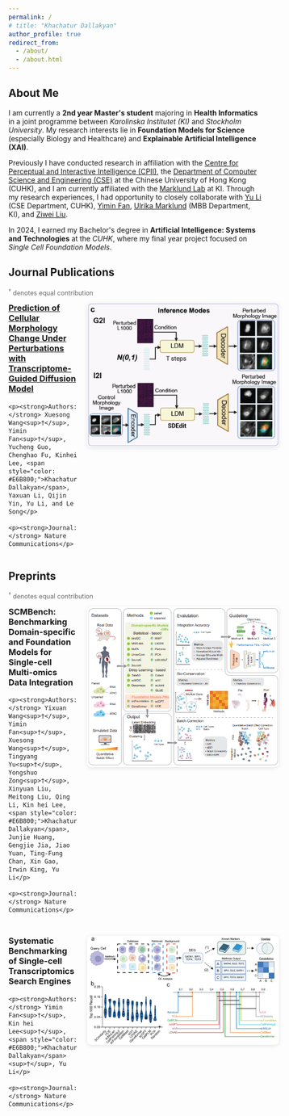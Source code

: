 ```yaml
---
permalink: /
# title: "Khachatur Dallakyan"
author_profile: true
redirect_from: 
  - /about/
  - /about.html
---
```


## About Me

I am currently a **2nd year Master's student** majoring in **Health Informatics** in a joint programme between *Karolinska Institutet (KI)* and *Stockholm University*. My research interests lie in **Foundation Models for Science** (especially Biology and Healthcare) and **Explainable Artificial Intelligence (XAI)**.

Previously I have conducted research in affiliation with the [Centre for Perceptual and Interactive Intelligence (CPII)](https://cpii.hk/), the [Department of Computer Science and Engineering (CSE)](https://www.cse.cuhk.edu.hk/) at the Chinese University of Hong Kong (CUHK), and I am currently affiliated with the [Marklund Lab](https://www.marklundlab.org/) at KI.
Through my research experiences, I had opportunity to closely collaborate with [Yu Li](https://liyu95.com/) (CSE Department, CUHK), [Yimin Fan](https://fanyimin-cuhk.github.io/), [Ulrika Marklund](https://ki.se/personer/ulrika-marklund) (MBB Department, KI), and [Ziwei Liu](https://ki.se/en/people/ziwei-liu). 

In 2024, I earned my Bachelor's degree in **Artificial Intelligence: Systems and Technologies** at the *CUHK*, where my final year project focused on *Single Cell Foundation Models*.


## Journal Publications

<div style="margin-bottom: 1em; font-size: 0.9em; color: #666;">
<sup>†</sup> denotes equal contribution <br>
</div>

<div class="publication-container">
  <div class="publication-text">
    <h3><a href="https://www.nature.com/articles/s41467-025-63478-z" target="_blank">Prediction of Cellular Morphology Change Under Perturbations with Transcriptome-Guided Diffusion Model</a></h3>
    
    <p><strong>Authors:</strong> Xuesong Wang<sup>†</sup>, Yimin Fan<sup>†</sup>, Yucheng Guo, Chenghao Fu, Kinhei Lee, <span style="color: #E6B800;">Khachatur Dallakyan</span>, Yaxuan Li, Qijin Yin, Yu Li, and Le Song</p>
    
    <p><strong>Journal:</strong> Nature Communications</p>
  </div>
  
  <div class="publication-image">
    <img src="/images/1paper.png" alt="Inference Modes - Cellular Morphology Prediction Model">
  </div>
</div>

<style>
.publication-container {
  display: flex;
  align-items: flex-start;
  gap: 20px;
  margin-bottom: 30px;
}

.publication-text {
  flex: 1;
}

.publication-text h3 {
  margin-top: 0;
}

.publication-image {
  flex: 0 0 380px;
}

.publication-image img {
  width: 100%;
  height: auto;
  border-radius: 8px;
  box-shadow: 0 2px 8px rgba(0,0,0,0.1);
}

@media (max-width: 768px) {
  .publication-container {
    flex-direction: column;
    gap: 15px;
  }
  
  .publication-image {
    flex: none;
    order: 2;
  }
  
  .publication-text {
    order: 1;
  }
}
</style>

## Preprints

<div style="margin-bottom: 1em; font-size: 0.9em; color: #666;">
<sup>†</sup> denotes equal contribution <br>
</div>



<div class="publication-container">
  <div class="publication-text">
    <h3>SCMBench: Benchmarking Domain-specific and Foundation Models for Single-cell Multi-omics Data Integration</h3>
    
    <p><strong>Authors:</strong> Yixuan Wang<sup>†</sup>, Yimin Fan<sup>†</sup>, Xuesong Wang<sup>†</sup>, Tingyang Yu<sup>†</sup>, Yongshuo Zong<sup>†</sup>, Xinyuan Liu, Meitong Liu, Qing Li, Kin hei Lee, <span style="color: #E6B800;">Khachatur Dallakyan</span>, Junjie Huang, Gengjie Jia, Jiao Yuan, Ting-Fung Chan, Xin Gao, Irwin King, Yu Li</p>
    
    <p><strong>Journal:</strong> Nature Communications</p>
  </div>
  
  <div class="publication-image">
    <img src="/images/2paper.png" alt="SCMBench - Single-cell Multi-omics Benchmark">
  </div>
</div>


<div class="publication-container">
  <div class="publication-text">
    <h3>Systematic Benchmarking of Single-cell Transcriptomics Search Engines</h3>
    
    <p><strong>Authors:</strong> Yimin Fan<sup>†</sup>, Kin hei Lee<sup>†</sup>, <span style="color: #E6B800;">Khachatur Dallakyan</span><sup>†</sup>, Yu Li</p>
    
    <p><strong>Journal:</strong> Nature Communications</p>
  </div>
  
  <div class="publication-image">
    <img src="/images/3paper.png" alt="Cell Retrieval Benchmarks">
  </div>
</div>